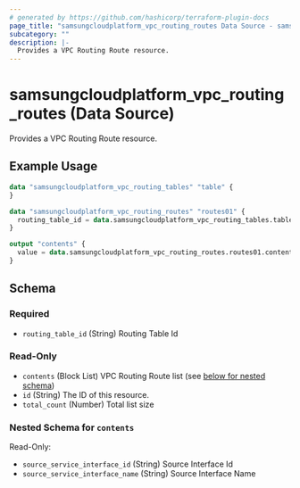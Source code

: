 ```yaml
---
# generated by https://github.com/hashicorp/terraform-plugin-docs
page_title: "samsungcloudplatform_vpc_routing_routes Data Source - samsungcloudplatform"
subcategory: ""
description: |-
  Provides a VPC Routing Route resource.
---
```


# samsungcloudplatform_vpc_routing_routes (Data Source)

Provides a VPC Routing Route resource.

## Example Usage

```terraform
data "samsungcloudplatform_vpc_routing_tables" "table" {
}

data "samsungcloudplatform_vpc_routing_routes" "routes01" {
  routing_table_id = data.samsungcloudplatform_vpc_routing_tables.table.contents[0].routing_table_id
}

output "contents" {
  value = data.samsungcloudplatform_vpc_routing_routes.routes01.contents
}
```

<!-- schema generated by tfplugindocs -->
## Schema

### Required

- `routing_table_id` (String) Routing Table Id

### Read-Only

- `contents` (Block List) VPC Routing Route list (see [below for nested schema](#nestedblock--contents))
- `id` (String) The ID of this resource.
- `total_count` (Number) Total list size

<a id="nestedblock--contents"></a>
### Nested Schema for `contents`

Read-Only:

- `source_service_interface_id` (String) Source Interface Id
- `source_service_interface_name` (String) Source Interface Name


